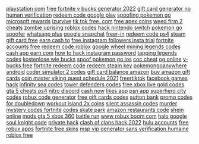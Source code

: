 <a href="https://lookerstudio.google.com/reporting/1c983e82-20c2-46d9-9e35-85679bff7dc8/page/u1GED">playstation com</a>
<a href="https://lookerstudio.google.com/reporting/5bd78f00-f4e8-401d-8a54-da14f4b948e4/page/DjD">free fortnite v bucks generator 2022</a>
<a href="https://lookerstudio.google.com/s/rjvCWmJDvC4">gift card generator no human verification</a>
<a href="https://lookerstudio.google.com/reporting/b47db6ed-6725-405b-b4bb-14f98d5fff05/page/DjD">redeem code google play</a>
<a href="https://lookerstudio.google.com/reporting/53b9ed19-8e6e-4ef0-b1da-aca849a67294/page/DjD">spoofing pokemon go</a>
<a href="https://lookerstudio.google.com/reporting/30fcae44-7ca4-4168-a2ee-cd79e68d3fcf/page/DjD">microsoft rewards</a>
<a href="https://lookerstudio.google.com/reporting/579242d2-f827-4b11-af07-fb39d12d64f1/page/DjD">izurvive</a>
<a href="https://lookerstudio.google.com/reporting/1b2059f1-8c6a-4d3d-b966-c865050cfa25/page/DjD">tik tok free. com</a>
<a href="https://lookerstudio.google.com/reporting/6c1a8cd3-4f95-4e4a-b07b-0f62edcf8845/page/DjD">free apex coins</a>
<a href="https://lookerstudio.google.com/s/jz_y0x6G9Uw">weed firm 2 cheats</a>
<a href="https://lookerstudio.google.com/reporting/7a55c5b7-eb6f-4af7-a02e-c72162fb0349/page/DjD">zombie uprising roblox codes</a>
<a href="https://lookerstudio.google.com/reporting/2216b981-8aac-4837-bb6d-85970a0a4740/page/DjD">hack nintendo switch</a>
<a href="https://lookerstudio.google.com/reporting/0c02bc2e-b66c-43de-b892-6737c879d68a/page/DjD">pokemon go spoofer</a>
<a href="https://lookerstudio.google.com/reporting/2aea2042-8eae-429d-b8fd-f63a9f489892/page/DjD">whatsapp plus</a>
<a href="https://lookerstudio.google.com/reporting/3277732f-1a88-4912-a8e2-363a4d9ec402?s=nsV34AY5DSw">google snapchat</a>
<a href="https://lookerstudio.google.com/reporting/ea0b1f9a-c839-446d-92aa-6dc8d3360fca/page/OD2AD">freer-in</a>
<a href="https://lookerstudio.google.com/reporting/bfb248f2-040b-4335-a667-6242de11a7de/page/DjD">redeem code ps4</a>
<a href="https://lookerstudio.google.com/reporting/afb08228-ab92-49a1-bec0-83eed4987dd0/page/DjD">steam gift card free</a>
<a href="https://lookerstudio.google.com/reporting/1cc15c5d-eb80-4d51-9cde-b59f32ed1753/page/DjD">earn cash to</a>
<a href="https://lookerstudio.google.com/reporting/434f5df3-811c-410b-ae59-f82d0590a73d/page/DjD">free instagram followers insta trial</a>
<a href="https://lookerstudio.google.com/reporting/ef93b0fd-4892-4b5c-9c53-b3d346096f06/page/BqpDD">fortnite accounts free</a>
<a href="https://lookerstudio.google.com/reporting/ec4c1123-c77f-4ead-8841-f04efbc69589/page/DjD">redeem code roblox</a>
<a href="https://lookerstudio.google.com/reporting/2a767a20-f6e6-4576-9c44-295d8f031dd3/page/DjD">google wheel</a>
<a href="https://lookerstudio.google.com/reporting/81b55e3f-36d3-40f6-a829-000dff45a97b/page/DjD">mining legends codes</a>
<a href="https://lookerstudio.google.com/reporting/3958bee0-2aa8-4240-bc69-957f9f2ebd68/page/DjD">cash app earn com</a>
<a href="https://lookerstudio.google.com/reporting/faeb3e94-0809-4eb2-a303-ff64005ce548/page/DjD">how to hack instagram password</a>
<a href="https://lookerstudio.google.com/reporting/74c2f0af-4a5e-44eb-b952-eeb8ef79ab3b/page/DjD">tapping legends codes</a>
<a href="https://lookerstudio.google.com/reporting/c32a3a25-963a-4ad7-95b0-d2809367c29e/page/DjD">kostenlose wie bucks</a>
<a href="https://lookerstudio.google.com/reporting/05163391-e3ed-4207-b5b1-c9c0f47eede0/page/DjD">spoof pokemon go ios</a>
<a href="https://lookerstudio.google.com/reporting/0607cb38-4397-42e6-bead-a41721c7148b?s=quZWp6OEy9U">coc cheat</a>
<a href="https://lookerstudio.google.com/reporting/813594b7-a5ce-4dd1-a79e-134f4c4afe7e/page/DjD">og online</a>
<a href="https://lookerstudio.google.com/reporting/2b2812d7-35a0-4c06-a50c-3d1f8b9541c3/page/bpTDD">v-bucks free</a>
<a href="https://lookerstudio.google.com/reporting/f6f163fd-ddcd-4ae9-a87b-fdd1929a69b2/page/EqoDD">fortnite redeem code</a>
<a href="https://lookerstudio.google.com/reporting/2ace1638-b608-4a8f-98c4-ca24ecb70bed/page/DjD">redeem steam key</a>
<a href="https://lookerstudio.google.com/reporting/704d4ea1-3bb9-4074-832c-ca01bb3f4190/page/DjD">pokemongoanywhere android</a>
<a href="https://lookerstudio.google.com/reporting/220ec6ca-d0c4-482d-8b0f-d68aeef18bb2/page/DjD">coder simulator 2 codes</a>
<a href="https://lookerstudio.google.com/reporting/6400befc-8c66-40e4-bb02-f48025cfe236/page/DjD">gift card balance amazon</a>
<a href="https://lookerstudio.google.com/reporting/3b91c61e-1e46-4245-86f1-3462b386fb4f/page/DjD">buy amazon gift cards</a>
<a href="https://lookerstudio.google.com/reporting/6107d1a5-1415-4ea1-bc65-e5c3a5dd4d44/page/DjD">coin master viking quest schedule 2021</a>
<a href="https://lookerstudio.google.com/reporting/261b70e8-6286-4763-9f7c-635ba6c56891/page/KA2AD">freertiktok</a>
<a href="https://lookerstudio.google.com/reporting/0c86a6ac-a67a-4d1b-9aab-d872d19dea9d/page/DjD">facebook games hack</a>
<a href="https://lookerstudio.google.com/reporting/3ea29cd7-291a-4748-9a39-c291eabe01fc/page/DjD">infinity sea codes</a>
<a href="https://lookerstudio.google.com/reporting/ff660fb7-09f4-4de0-9b6c-e36ee6154f2d/page/DjD">tower defenders codes</a>
<a href="https://lookerstudio.google.com/reporting/46d36b93-dfc4-4057-8aa9-d26a58d92a38/page/DjD">free xbox live gold codes</a>
<a href="https://lookerstudio.google.com/reporting/e93c0839-bb3a-4a9a-ac67-1bb782fa80ff/page/DjD">gta 5 cheats ps4</a>
<a href="https://lookerstudio.google.com/reporting/f75245c0-1149-4a4c-bf0b-f5c239765944/page/DjD">nitro discord</a>
<a href="https://lookerstudio.google.com/reporting/10ce70bd-5e01-42f5-9d2a-1c28c7724575/page/zuwAD">cash now</a>
<a href="https://lookerstudio.google.com/reporting/1a90d603-0136-49f6-a98c-39d85e280770/page/DjD">likes app</a>
<a href="https://lookerstudio.google.com/s/gRvDAnZc5EE">psn app</a>
<a href="https://lookerstudio.google.com/reporting/814240a3-6177-439b-b4d6-696340590cee/page/DjD">superhero city codes</a>
<a href="https://lookerstudio.google.com/reporting/353bda3b-73a6-4d07-ac61-4738dd12d756?s=ibuQZTkiqGA">robux code generator</a>
<a href="https://lookerstudio.google.com/reporting/123582c3-8554-4ae7-8712-57b73b14cb56/page/DjD">free gift cards codes</a>
<a href="https://lookerstudio.google.com/reporting/336a8e94-93db-4a7a-9033-8f0663d49bd6/page/wRT9C">sutton bank</a>
<a href="https://lookerstudio.google.com/s/shj66Lid93A">promo codes for doubledown</a>
<a href="https://lookerstudio.google.com/reporting/65b92301-e1a2-43d8-8657-0d81e2ea76e7/page/DjD">workout island 2x coins</a>
<a href="https://lookerstudio.google.com/reporting/22d04e67-8dbf-443d-947d-e47bc31d5ab6/page/DjD">silent assassin codes</a>
<a href="https://lookerstudio.google.com/reporting/fd781fd6-133f-42f9-985c-c85c772855ab/page/DjD">murder mystery codes fortnite</a>
<a href="https://lookerstudio.google.com/reporting/c48131a3-16ea-475d-a159-afe8e56dc906/page/DjD">codes skate park</a>
<a href="https://lookerstudio.google.com/reporting/3077784c-c125-4d2d-8bc1-ccc574a86ab5/page/DjD">amazon restaurants code</a>
<a href="https://lookerstudio.google.com/reporting/1912f889-9cca-4835-a80c-80a2073ba504/page/DjD">shein online</a>
<a href="https://lookerstudio.google.com/reporting/353f9e47-9243-4967-ad73-e6897c27f0b2/page/DjD">mods gta 5 xbox 360</a>
<a href="https://lookerstudio.google.com/s/hGw4yAIb4lA">battle run</a>
<a href="https://lookerstudio.google.com/reporting/6961e980-0931-4327-b523-5436e569440e/page/DjD">www robux boom com</a>
<a href="https://lookerstudio.google.com/reporting/0d17c9f7-add4-41e4-9bf3-9d87740a04e4?s=r_OxSdnYXMw">halo google</a>
<a href="https://lookerstudio.google.com/reporting/1676fab3-1887-40de-ae1a-ab2d1f739caf/page/DjD">soul knight code</a>
<a href="https://lookerstudio.google.com/reporting/acbce06c-5d90-49f0-a874-8cf40f905a0f/page/DjD">private hack</a>
<a href="https://lookerstudio.google.com/reporting/320ee136-689b-4a65-9be3-2152f65fe5f3/page/DjD">clash of clans hack 2022</a>
<a href="https://lookerstudio.google.com/reporting/c3dd866e-d6df-439d-84c2-b60eac5d7981/page/DmpDD">hulu accounts</a>
<a href="https://lookerstudio.google.com/reporting/59c9a8d5-3c2a-49aa-bd47-7a28a83d3896/page/DjD">free robux apps</a>
<a href="https://lookerstudio.google.com/reporting/59ae55cc-900d-46bd-8b40-c1bb6d050f9b/page/DjD">fortnite free skins</a>
<a href="https://lookerstudio.google.com/reporting/3e74edf3-c4e7-4dbe-be49-0ceaf9def406/page/DjD">msp vip generator sans verification humaine</a>
<a href="https://lookerstudio.google.com/reporting/218dec82-31c6-4ece-acf0-e43c9d6ae619/page/DjD">roblox free</a>
